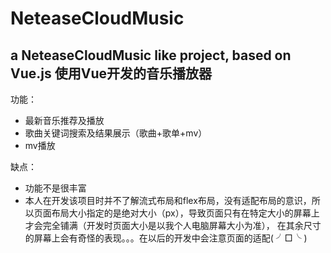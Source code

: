 # NeteaseCloudMusic
## a NeteaseCloudMusic like project, based on Vue.js 使用Vue开发的音乐播放器

功能：
* 最新音乐推荐及播放
* 歌曲关键词搜索及结果展示（歌曲+歌单+mv）
* mv播放

缺点：
* 功能不是很丰富
* 本人在开发该项目时并不了解流式布局和flex布局，没有适配布局的意识，所以页面布局大小指定的是绝对大小（px），导致页面只有在特定大小的屏幕上才会完全铺满（开发时页面大小是以我个人电脑屏幕大小为准），
在其余尺寸的屏幕上会有奇怪的表现。。。在以后的开发中会注意页面的适配( ╯□╰ )
